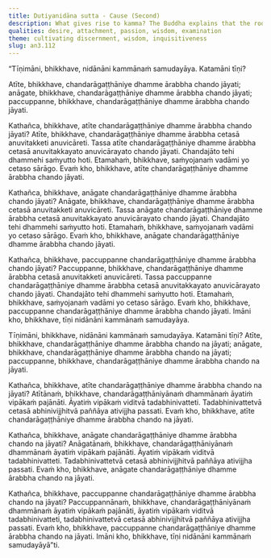 ```yaml
---
title: Dutiyanidāna sutta - Cause (Second)
description: What gives rise to kamma? The Buddha explains that the roots of kamma lie in how one relates to the past, future, and present. Through repeated reflections and mental re-examination, desire springs up and binds one to objects of attachment. But when one sees the consequences of those things clearly, one instead turns away from them, leading to kamma arising from complete penetration and wisdom.
qualities: desire, attachment, passion, wisdom, examination
theme: cultivating discernment, wisdom, inquisitiveness
slug: an3.112
---
```


“Tīṇimāni, bhikkhave, nidānāni kammānaṁ samudayāya. Katamāni tīṇi?

Atīte, bhikkhave, chandarāgaṭṭhāniye dhamme ārabbha chando jāyati; anāgate, bhikkhave, chandarāgaṭṭhāniye dhamme ārabbha chando jāyati; paccuppanne, bhikkhave, chandarāgaṭṭhāniye dhamme ārabbha chando jāyati.

Kathañca, bhikkhave, atīte chandarāgaṭṭhāniye dhamme ārabbha chando jāyati? Atīte, bhikkhave, chandarāgaṭṭhāniye dhamme ārabbha cetasā anuvitakketi anuvicāreti. Tassa atīte chandarāgaṭṭhāniye dhamme ārabbha cetasā anuvitakkayato anuvicārayato chando jāyati. Chandajāto tehi dhammehi saṁyutto hoti. Etamahaṁ, bhikkhave, saṁyojanaṁ vadāmi yo cetaso sārāgo. Evaṁ kho, bhikkhave, atīte chandarāgaṭṭhāniye dhamme ārabbha chando jāyati.

Kathañca, bhikkhave, anāgate chandarāgaṭṭhāniye dhamme ārabbha chando jāyati? Anāgate, bhikkhave, chandarāgaṭṭhāniye dhamme ārabbha cetasā anuvitakketi anuvicāreti. Tassa anāgate chandarāgaṭṭhāniye dhamme ārabbha cetasā anuvitakkayato anuvicārayato chando jāyati. Chandajāto tehi dhammehi saṁyutto hoti. Etamahaṁ, bhikkhave, saṁyojanaṁ vadāmi yo cetaso sārāgo. Evaṁ kho, bhikkhave, anāgate chandarāgaṭṭhāniye dhamme ārabbha chando jāyati.

Kathañca, bhikkhave, paccuppanne chandarāgaṭṭhāniye dhamme ārabbha chando jāyati? Paccuppanne, bhikkhave, chandarāgaṭṭhāniye dhamme ārabbha cetasā anuvitakketi anuvicāreti. Tassa paccuppanne chandarāgaṭṭhāniye dhamme ārabbha cetasā anuvitakkayato anuvicārayato chando jāyati. Chandajāto tehi dhammehi saṁyutto hoti. Etamahaṁ, bhikkhave, saṁyojanaṁ vadāmi yo cetaso sārāgo. Evaṁ kho, bhikkhave, paccuppanne chandarāgaṭṭhāniye dhamme ārabbha chando jāyati. Imāni kho, bhikkhave, tīṇi nidānāni kammānaṁ samudayāya.

Tīṇimāni, bhikkhave, nidānāni kammānaṁ samudayāya. Katamāni tīṇi? Atīte, bhikkhave, chandarāgaṭṭhāniye dhamme ārabbha chando na jāyati; anāgate, bhikkhave, chandarāgaṭṭhāniye dhamme ārabbha chando na jāyati; paccuppanne, bhikkhave, chandarāgaṭṭhāniye dhamme ārabbha chando na jāyati.

Kathañca, bhikkhave, atīte chandarāgaṭṭhāniye dhamme ārabbha chando na jāyati? Atītānaṁ, bhikkhave, chandarāgaṭṭhāniyānaṁ dhammānaṁ āyatiṁ vipākaṁ pajānāti. Āyatiṁ vipākaṁ viditvā tadabhinivatteti. Tadabhinivattetvā cetasā abhinivijjhitvā paññāya ativijjha passati. Evaṁ kho, bhikkhave, atīte chandarāgaṭṭhāniye dhamme ārabbha chando na jāyati.

Kathañca, bhikkhave, anāgate chandarāgaṭṭhāniye dhamme ārabbha chando na jāyati? Anāgatānaṁ, bhikkhave, chandarāgaṭṭhāniyānaṁ dhammānaṁ āyatiṁ vipākaṁ pajānāti. Āyatiṁ vipākaṁ viditvā tadabhinivatteti. Tadabhinivattetvā cetasā abhinivijjhitvā paññāya ativijjha passati. Evaṁ kho, bhikkhave, anāgate chandarāgaṭṭhāniye dhamme ārabbha chando na jāyati.

Kathañca, bhikkhave, paccuppanne chandarāgaṭṭhāniye dhamme ārabbha chando na jāyati? Paccuppannānaṁ, bhikkhave, chandarāgaṭṭhāniyānaṁ dhammānaṁ āyatiṁ vipākaṁ pajānāti, āyatiṁ vipākaṁ viditvā tadabhinivatteti, tadabhinivattetvā cetasā abhinivijjhitvā paññāya ativijjha passati. Evaṁ kho, bhikkhave, paccuppanne chandarāgaṭṭhāniye dhamme ārabbha chando na jāyati. Imāni kho, bhikkhave, tīṇi nidānāni kammānaṁ samudayāyā”ti.
